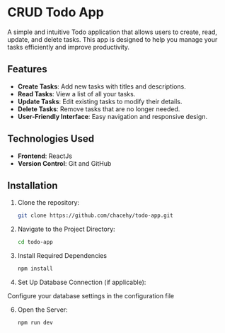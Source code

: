 # CRUD Todo App

A simple and intuitive Todo application that allows users to create, read, update, and delete tasks. This app is designed to help you manage your tasks efficiently and improve productivity.

## Features

- **Create Tasks**: Add new tasks with titles and descriptions.
- **Read Tasks**: View a list of all your tasks.
- **Update Tasks**: Edit existing tasks to modify their details.
- **Delete Tasks**: Remove tasks that are no longer needed.
- **User-Friendly Interface**: Easy navigation and responsive design.

## Technologies Used

- **Frontend**: ReactJs
- **Version Control**: Git and GitHub

## Installation

1. Clone the repository:
   ```bash
   git clone https://github.com/chacehy/todo-app.git
2. Navigate to the Project Directory:
   ```bash
   cd todo-app
3. Install Required Dependencies
   ```bash
   npm install
4. Set Up Database Connection (if applicable):
   
Configure your database settings in the configuration file

6. Open the Server:
   ```bash
   npm run dev
